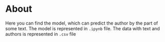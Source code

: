 # About

Here you can find the model, which can predict the author by the part of some text. The model is represented in `.ipynb` file. The data with text and authors is represented in `.csv` file